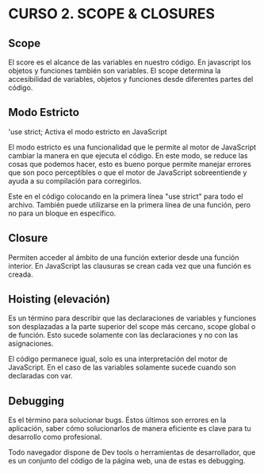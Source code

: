 # CURSO 2. SCOPE & CLOSURES

## Scope

El score es el alcance de las variables en nuestro código. En javascript los objetos y funciones también son variables. El scope determina la accesibilidad de variables, objetos y funciones desde diferentes partes del código.

## Modo Estricto

'use strict; Activa el modo estricto en JavaScript

El modo estricto es una funcionalidad que le permite al motor de JavaScript cambiar la manera en que ejecuta el código. En este modo, se reduce las cosas que podemos hacer, esto es bueno porque permite manejar errores que son poco perceptibles o que el motor de JavaScript sobreentiende y ayuda a su compilación para corregirlos.

Este en el código colocando en la primera línea "use strict" para todo el archivo. También puede utilizarse en la primera línea de una función, pero no para un bloque en específico.

## Closure

Permiten acceder al ámbito de una función exterior desde una función interior. En JavaScript las clausuras se crean cada vez que una función es creada.

## Hoisting (elevación)

Es un término para describir que las declaraciones de variables y funciones son desplazadas a la parte superior del scope más cercano, scope global o de función. Esto sucede solamente con las declaraciones y no con las asignaciones.

El código permanece igual, solo es una interpretación del motor de JavaScript. En el caso de las variables solamente sucede cuando son declaradas con var.

## Debugging

Es el término para solucionar bugs. Éstos últimos son errores en la aplicación, saber cómo solucionarlos de manera eficiente es clave para tu desarrollo como profesional.

Todo navegador dispone de Dev tools o herramientas de desarrollador, que es un conjunto del código de la página web, una de estas es debugging.